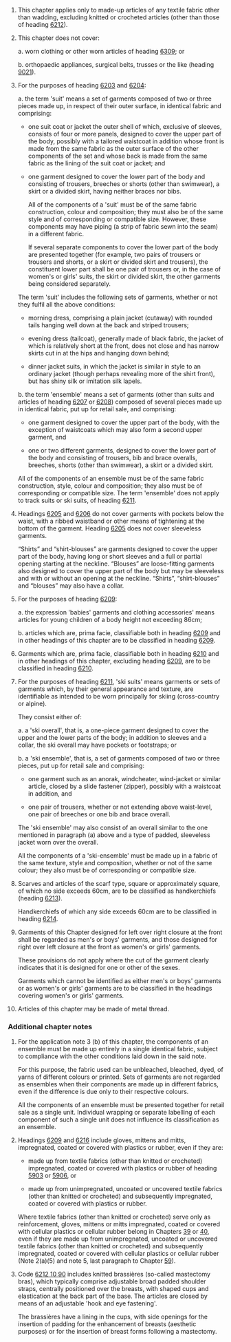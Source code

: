 1. This chapter applies only to made-up articles of any textile fabric other than wadding, excluding knitted or crocheted articles (other than those of heading [6212](/headings/6212)).

2. This chapter does not cover:

    a. worn clothing or other worn articles of heading [6309](/headings/6309); or

    b. orthopaedic appliances, surgical belts, trusses or the like (heading [9021](/headings/9021)).

3. For the purposes of heading [6203](/headings/6203) and [6204](/headings/6204):

    a. the term 'suit' means a set of garments composed of two or three pieces made up, in respect of their outer surface, in identical fabric and comprising:

    - one suit coat or jacket the outer shell of which, exclusive of sleeves, consists of four or more panels, designed to cover the upper part of the body, possibly with a tailored waistcoat in addition whose front is made from the same fabric as the outer surface of the other components of the set and whose back is made from the same fabric as the lining of the suit coat or jacket; and

    - one garment designed to cover the lower part of the body and consisting of trousers, breeches or shorts (other than swimwear), a skirt or a divided skirt, having neither braces nor bibs.

        All of the components of a 'suit' must be of the same fabric construction, colour and composition; they must also be of the same style and of corresponding or compatible size. However, these components may have piping (a strip of fabric sewn into the seam) in a different fabric.

        If several separate components to cover the lower part of the body are presented together (for example, two pairs of trousers or trousers and shorts, or a skirt or divided skirt and trousers), the constituent lower part shall be one pair of trousers or, in the case of women's or girls' suits, the skirt or divided skirt, the other garments being considered separately.

    The term 'suit' includes the following sets of garments, whether or not they fulfil all the above conditions:

    - morning dress, comprising a plain jacket (cutaway) with rounded tails hanging well down at the back and striped trousers;

    - evening dress (tailcoat), generally made of black fabric, the jacket of which is relatively short at the front, does not close and has narrow skirts cut in at the hips and hanging down behind;

    - dinner jacket suits, in which the jacket is similar in style to an ordinary jacket (though perhaps revealing more of the shirt front), but has shiny silk or imitation silk lapels.

    b. the term 'ensemble' means a set of garments (other than suits and articles of heading [6207](/headings/6207) or [6208](/headings/6208)) composed of several pieces made up in identical fabric, put up for retail sale, and comprising:

    - one garment designed to cover the upper part of the body, with the exception of waistcoats which may also form a second upper garment, and

    - one or two different garments, designed to cover the lower part of the body and consisting of trousers, bib and brace overalls, breeches, shorts (other than swimwear), a skirt or a divided skirt.

    All of the components of an ensemble must be of the same fabric construction, style, colour and composition; they also must be of corresponding or compatible size. The term 'ensemble' does not apply to track suits or ski suits, of heading [6211](/headings/6211).

4. Headings [6205](/headings/6205) and [6206](/headings/6206) do not cover garments with pockets below the waist, with a ribbed waistband or other means of tightening at the bottom of the garment. Heading [6205](/headings/6205) does not cover sleeveless garments. 

    “Shirts” and “shirt-blouses” are garments designed to cover the upper part of the body, having long or short sleeves and a full or partial opening starting at the neckline. “Blouses” are loose-fitting garments also designed to cover the upper part of the body but may be sleeveless and with or without an opening at the neckline. “Shirts”, “shirt-blouses” and “blouses” may also have a collar.

5. For the purposes of heading [6209](/headings/6209):

    a. the expression 'babies' garments and clothing accessories' means articles for young children of a body height not exceeding 86cm;

    b. articles which are, prima facie, classifiable both in heading [6209](/headings/6209) and in other headings of this chapter are to be classified in heading [6209](/headings/6209).

6. Garments which are, prima facie, classifiable both in heading [6210](/headings/6210) and in other headings of this chapter, excluding heading [6209](/headings/6209), are to be classified in heading [6210](/headings/6210).

7. For the purposes of heading [6211](/headings/6211), 'ski suits' means garments or sets of garments which, by their general appearance and texture, are identifiable as intended to be worn principally for skiing (cross-country or alpine). 

    They consist either of:

    a. a 'ski overall', that is, a one-piece garment designed to cover the upper and the lower parts of the body; in addition to sleeves and a collar, the ski overall may have pockets or footstraps; or

    b. a 'ski ensemble', that is, a set of garments composed of two or three pieces, put up for retail sale and comprising:

    - one garment such as an anorak, windcheater, wind-jacket or similar article, closed by a slide fastener (zipper), possibly with a waistcoat in addition, and

    - one pair of trousers, whether or not extending above waist-level, one pair of breeches or one bib and brace overall.

    The 'ski ensemble' may also consist of an overall similar to the one mentioned in paragraph (a) above and a type of padded, sleeveless jacket worn over the overall.

    All the components of a 'ski-ensemble' must be made up in a fabric of the same texture, style and composition, whether or not of the same colour; they also must be of corresponding or compatible size.

8. Scarves and articles of the scarf type, square or approximately square, of which no side exceeds 60cm, are to be classified as handkerchiefs (heading [6213](/headings/6213)). 

    Handkerchiefs of which any side exceeds 60cm are to be classified in heading [6214](/headings/6214).

9. Garments of this Chapter designed for left over right closure at the front shall be regarded as men's or boys' garments, and those designed for right over left closure at the front as women's or girls' garments.

    These provisions do not apply where the cut of the garment clearly indicates that it is designed for one or other of the sexes.

    Garments which cannot be identified as either men's or boys' garments or as women's or girls' garments are to be classified in the headings covering women's or girls' garments.

10. Articles of this chapter may be made of metal thread.

### Additional chapter notes

1. For the application note 3 (b) of this chapter, the components of an ensemble must be made up entirely in a single identical fabric, subject to compliance with the other conditions laid down in the said note.

    For this purpose, the fabric used can be unbleached, bleached, dyed, of yarns of different colours or printed. Sets of garments are not regarded as ensembles when their components are made up in different fabrics, even if the difference is due only to their respective colours.

    All the components of an ensemble must be presented together for retail sale as a single unit. Individual wrapping or separate labelling of each component of such a single unit does not influence its classification
as an ensemble.

2. Headings [6209](/headings/6209) and [6216](/headings/6216) include gloves, mittens and mitts, impregnated, coated or covered with plastics or rubber, even if they are:

    - made up from textile fabrics (other than knitted or crocheted) impregnated, coated or covered with plastics or rubber of heading [5903](/headings/5903) or [5906](/headings/5906), or

    - made up from unimpregnated, uncoated or uncovered textile fabrics (other than knitted or crocheted) and subsequently impregnated, coated or covered with plastics or rubber.

    Where textile fabrics (other than knitted or crocheted) serve only as reinforcement, gloves, mittens or mitts impregnated, coated or covered with cellular plastics or cellular rubber belong in Chapters [39](/chapters/39) or [40](/chapters/40), even if they are made up from unimpregnated, uncoated or uncovered textile fabrics (other than knitted or crocheted) and subsequently impregnated, coated or covered with cellular plastics or cellular rubber (Note 2(a)(5) and note 5, last paragraph to Chapter [59](/chapters/59)).

3. Code [6212 10 90](/commodities/6212109000) includes knitted brassières (so-called mastectomy bras), which typically comprise adjustable broad padded shoulder straps, centrally positioned over the breasts, with shaped cups and elastication at the back part of the base. The articles are closed by means of an adjustable 'hook and eye fastening'.

    The brassières have a lining in the cups, with side openings for the insertion of padding for the enhancement of breasts (aesthetic purposes) or for the insertion of breast forms following a mastectomy. 
